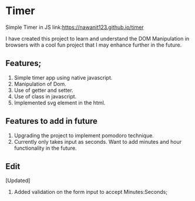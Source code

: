 # Timer
Simple Timer in JS
link:https://nawanit123.github.io/timer

I have created this project to learn and understand the DOM Manipulation in browsers with a cool fun project that I may enhance further   in the future.

## Features;
  1. Simple timer app using native javascript.
  2. Manipulation of Dom.
  3. Use of getter and setter.
  4. Use of class in javascript.
  5. Implemented svg element in the html.


## Features to add in future
  1. Upgrading the project to implement pomodoro technique.
  2. Currently only takes input as seconds. Want to add minutes and hour functionality in the future.

## Edit
 [Updated]
 1. Added validation on the form input to accept Minutes:Seconds;
  
 
  
